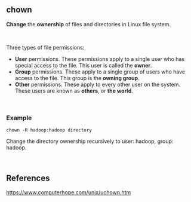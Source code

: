 ## chown

**Change** the **ownership** of files and directories in Linux file system.

<br>

Three types of file permissions:

- **User** permissions. These permissions apply to a single user who has special access to the file. This user is called the **owner**.
- **Group** permissions. These apply to a single group of users who have access to the file. This group is the **owning group**.
- **Other** permissions. These apply to every other user on the system. These users are known as **others**, or **the world**.

<br>

### Example

```shell
chown -R hadoop:hadoop directory
```

Change the directory ownership recursively to user: hadoop, group: hadoop. 

<br>



## References

https://www.computerhope.com/unix/uchown.htm